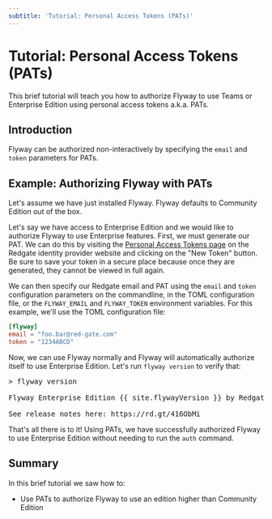 ```yaml
---
subtitle: 'Tutorial: Personal Access Tokens (PATs)'
---
```

# Tutorial: Personal Access Tokens (PATs)

This brief tutorial will teach you how to authorize Flyway to use Teams or Enterprise Edition using personal access tokens a.k.a. PATs.

## Introduction

Flyway can be authorized non-interactively by specifying the `email` and `token` parameters for PATs.

## Example: Authorizing Flyway with PATs

Let's assume we have just installed Flyway. Flyway defaults to Community Edition out of the box.

Let's say we have access to Enterprise Edition and we would like to authorize Flyway to use Enterprise features.
First, we must generate our PAT. We can do this by visiting the [Personal Access Tokens page](https://identityprovider.red-gate.com/personaltokens)
on the Redgate identity provider website and clicking on the "New Token" button. Be sure to save your token in a secure
place because once they are generated, they cannot be viewed in full again.

We can then specify our Redgate email and PAT using the `email` and `token` configuration parameters on the commandline,
in the TOML configuration file, or the `FLYWAY_EMAIL` and `FLYWAY_TOKEN` environment variables. For this example,
we'll use the TOML configuration file:

```toml
[flyway]
email = "foo.bar@red-gate.com"
token = "1234ABCD"
```

Now, we can use Flyway normally and Flyway will automatically authorize itself to use Enterprise Edition. Let's run
`flyway version` to verify that:

<pre class="console">
> flyway version

Flyway Enterprise Edition {{ site.flywayVersion }} by Redgate

See release notes here: https://rd.gt/416ObMi
</pre>

That's all there is to it! Using PATs, we have successfully authorized Flyway to use Enterprise Edition without
needing to run the `auth` command.

## Summary

In this brief tutorial we saw how to:

- Use PATs to authorize Flyway to use an edition higher than Community Edition
